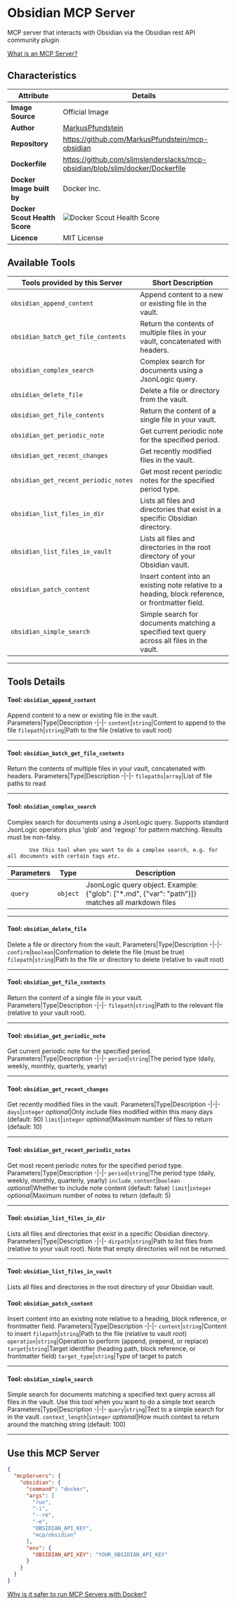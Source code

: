 # Obsidian MCP Server

MCP server that interacts with Obsidian via the Obsidian rest API community plugin

[What is an MCP Server?](https://www.anthropic.com/news/model-context-protocol)

## Characteristics
Attribute|Details|
|-|-|
**Image Source**|Official Image
|**Author**|[MarkusPfundstein](https://github.com/MarkusPfundstein)
**Repository**|https://github.com/MarkusPfundstein/mcp-obsidian
**Dockerfile**|https://github.com/slimslenderslacks/mcp-obsidian/blob/slim/docker/Dockerfile
**Docker Image built by**|Docker Inc.
**Docker Scout Health Score**| ![Docker Scout Health Score](https://api.scout.docker.com/v1/policy/insights/org-image-score/badge/mcp/obsidian)
**Licence**|MIT License

## Available Tools
Tools provided by this Server|Short Description
-|-
`obsidian_append_content`|Append content to a new or existing file in the vault.|
`obsidian_batch_get_file_contents`|Return the contents of multiple files in your vault, concatenated with headers.|
`obsidian_complex_search`|Complex search for documents using a JsonLogic query.|
`obsidian_delete_file`|Delete a file or directory from the vault.|
`obsidian_get_file_contents`|Return the content of a single file in your vault.|
`obsidian_get_periodic_note`|Get current periodic note for the specified period.|
`obsidian_get_recent_changes`|Get recently modified files in the vault.|
`obsidian_get_recent_periodic_notes`|Get most recent periodic notes for the specified period type.|
`obsidian_list_files_in_dir`|Lists all files and directories that exist in a specific Obsidian directory.|
`obsidian_list_files_in_vault`|Lists all files and directories in the root directory of your Obsidian vault.|
`obsidian_patch_content`|Insert content into an existing note relative to a heading, block reference, or frontmatter field.|
`obsidian_simple_search`|Simple search for documents matching a specified text query across all files in the vault.|

---
## Tools Details

#### Tool: **`obsidian_append_content`**
Append content to a new or existing file in the vault.
Parameters|Type|Description
-|-|-
`content`|`string`|Content to append to the file
`filepath`|`string`|Path to the file (relative to vault root)

---
#### Tool: **`obsidian_batch_get_file_contents`**
Return the contents of multiple files in your vault, concatenated with headers.
Parameters|Type|Description
-|-|-
`filepaths`|`array`|List of file paths to read

---
#### Tool: **`obsidian_complex_search`**
Complex search for documents using a JsonLogic query. 
           Supports standard JsonLogic operators plus 'glob' and 'regexp' for pattern matching. Results must be non-falsy.

           Use this tool when you want to do a complex search, e.g. for all documents with certain tags etc.
Parameters|Type|Description
-|-|-
`query`|`object`|JsonLogic query object. Example: {"glob": ["*.md", {"var": "path"}]} matches all markdown files

---
#### Tool: **`obsidian_delete_file`**
Delete a file or directory from the vault.
Parameters|Type|Description
-|-|-
`confirm`|`boolean`|Confirmation to delete the file (must be true)
`filepath`|`string`|Path to the file or directory to delete (relative to vault root)

---
#### Tool: **`obsidian_get_file_contents`**
Return the content of a single file in your vault.
Parameters|Type|Description
-|-|-
`filepath`|`string`|Path to the relevant file (relative to your vault root).

---
#### Tool: **`obsidian_get_periodic_note`**
Get current periodic note for the specified period.
Parameters|Type|Description
-|-|-
`period`|`string`|The period type (daily, weekly, monthly, quarterly, yearly)

---
#### Tool: **`obsidian_get_recent_changes`**
Get recently modified files in the vault.
Parameters|Type|Description
-|-|-
`days`|`integer` *optional*|Only include files modified within this many days (default: 90)
`limit`|`integer` *optional*|Maximum number of files to return (default: 10)

---
#### Tool: **`obsidian_get_recent_periodic_notes`**
Get most recent periodic notes for the specified period type.
Parameters|Type|Description
-|-|-
`period`|`string`|The period type (daily, weekly, monthly, quarterly, yearly)
`include_content`|`boolean` *optional*|Whether to include note content (default: false)
`limit`|`integer` *optional*|Maximum number of notes to return (default: 5)

---
#### Tool: **`obsidian_list_files_in_dir`**
Lists all files and directories that exist in a specific Obsidian directory.
Parameters|Type|Description
-|-|-
`dirpath`|`string`|Path to list files from (relative to your vault root). Note that empty directories will not be returned.

---
#### Tool: **`obsidian_list_files_in_vault`**
Lists all files and directories in the root directory of your Obsidian vault.
#### Tool: **`obsidian_patch_content`**
Insert content into an existing note relative to a heading, block reference, or frontmatter field.
Parameters|Type|Description
-|-|-
`content`|`string`|Content to insert
`filepath`|`string`|Path to the file (relative to vault root)
`operation`|`string`|Operation to perform (append, prepend, or replace)
`target`|`string`|Target identifier (heading path, block reference, or frontmatter field)
`target_type`|`string`|Type of target to patch

---
#### Tool: **`obsidian_simple_search`**
Simple search for documents matching a specified text query across all files in the vault. 
            Use this tool when you want to do a simple text search
Parameters|Type|Description
-|-|-
`query`|`string`|Text to a simple search for in the vault.
`context_length`|`integer` *optional*|How much context to return around the matching string (default: 100)

---
## Use this MCP Server

```json
{
  "mcpServers": {
    "obsidian": {
      "command": "docker",
      "args": [
        "run",
        "-i",
        "--rm",
        "-e",
        "OBSIDIAN_API_KEY",
        "mcp/obsidian"
      ],
      "env": {
        "OBSIDIAN_API_KEY": "YOUR_OBSIDIAN_API_KEY"
      }
    }
  }
}
```

[Why is it safer to run MCP Servers with Docker?](https://www.docker.com/blog/the-model-context-protocol-simplifying-building-ai-apps-with-anthropic-claude-desktop-and-docker/)
